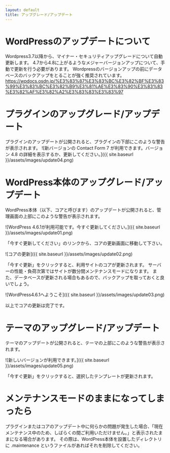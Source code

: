 ```yaml
---
layout: default
title: アップグレード/アップデート
---
```


# WordPressのアップデートについて
Wordpress3.7以降から、マイナー・セキュリティアップグレードについて自動更新します。
4.7から4.8に上がるようなメジャーバージョンアップについて、手動で更新を行う必要があります。
Wordpressのバージョンアップの前にデータベースのバックアップをとることが強く推奨されています。
https://wpdocs.osdn.jp/%E3%83%87%E3%83%BC%E3%82%BF%E3%83%99%E3%83%BC%E3%82%B9%E3%81%AE%E3%83%90%E3%83%83%E3%82%AF%E3%82%A2%E3%83%83%E3%83%97

# プラグインのアップグレード/アップデート
プラグインのアップデートが公開されると、プラグインの下部にこのような警告が表示されます。
![新バージョンの Contact Form 7 が利用できます。バージョン 4.8 の詳細を表示するか、更新してください。]({{ site.baseurl }}/assets/images/update04.png)

# WordPress本体のアップグレード/アップデート
WordPress本体（以下、コアと呼びます）のアップデートが公開されると、管理画面の上部にこのような警告が表示されます。

![WordPress 4.6.1が利用可能です。今すぐ更新してください。]({{ site.baseurl }}/assets/images/update01.png)

「今すぐ更新してください」のリンクから、コアの更新画面に移動して下さい。

![コアの更新]({{ site.baseurl }}/assets/images/update02.png)

「今すぐ更新」をクリックすると、利用サイトのコアが更新されます。
サーバーの性能・負荷次第ではサイトが数分間メンテナンスモードになります。
また、データベースが更新される場合もあるので、バックアップを取っておくと良いでしょう。

![WordPress4.6.1へようこそ]({{ site.baseurl }}/assets/images/update03.png)

以上でコアの更新は完了です。

# テーマのアップグレード/アップデート
テーマのアップデートが公開されると、テーマの上部にこのような警告が表示されます。

![新しいバージョンが利用できます。]({{ site.baseurl }}/assets/images/update05.png)

「今すぐ更新」をクリックすると、選択したテンプレートが更新されます。

# メンテナンスモードのままになってしまったら
プラグインまたはコアのアップデート中に何らかの問題が発生した場合、「現在メンテナンス中のため、しばらくの間ご利用いただけません。」と表示されたままになる場合があります。
その際は、WordPress本体を設置したディレクトリに .maintenance というファイルがあればそれを削除してください。
